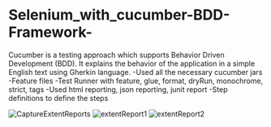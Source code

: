 # Selenium_with_cucumber-BDD-Framework-
Cucumber is a testing approach which supports Behavior Driven Development (BDD). It explains the behavior of the application in a simple English text using Gherkin language. 
-Used all the necessary cucumber jars
-Feature files
-Test Runner with feature, glue, format, dryRun, monochrome, strict, tags
-Used html reporting, json reporting, junit report
-Step definitions to define the steps

![CaptureExtentReports](https://user-images.githubusercontent.com/46919369/218548626-db088421-4448-45ba-ba33-9225896a24f7.PNG)
![extentReport1](https://user-images.githubusercontent.com/46919369/228211780-fb289fbd-a2d0-4cf8-8d7f-9baa15a94f70.PNG)
![extentReport2](https://user-images.githubusercontent.com/46919369/228211829-1fd89375-a318-4827-b639-653acf12c347.PNG)
